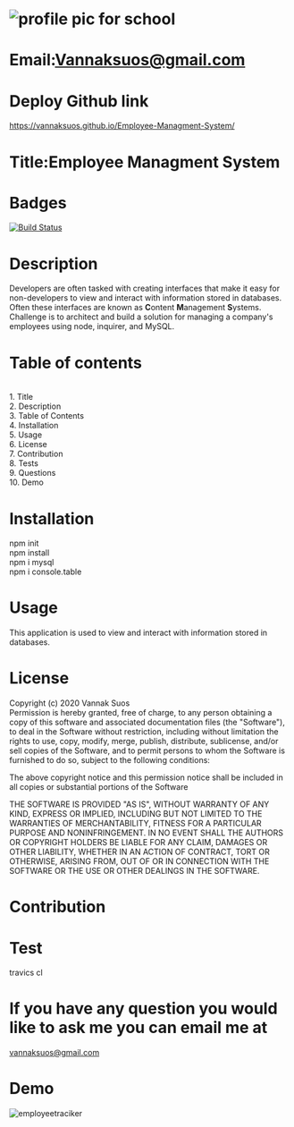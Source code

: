 
# ![profile pic for school](https://avatars1.githubusercontent.com/u/59664686?v=4)

# Email:Vannaksuos@gmail.com

# Deploy Github link

https://vannaksuos.github.io/Employee-Managment-System/

# Title:Employee Managment System

# Badges

[![Build Status](https://travis-ci.com/vannaksuos/Employee-tracker.svg?branch=master)](https://travis-ci.com/vannaksuos/Employee-tracker)

# Description

Developers are often tasked with creating interfaces that make it easy for non-developers to view and interact with information stored in databases. Often these interfaces are known as **C**ontent **M**anagement **S**ystems. Challenge is to architect and build a solution for managing a company's employees using node, inquirer, and MySQL.

# Table of contents

<br/>1. Title<br/>2. Description<br/>3. Table of Contents<br/>4. Installation<br/>5. Usage<br/>6. License<br/>7. Contribution<br/>8. Tests<br/>9. Questions<br/>10. Demo<br/>

# Installation
npm init
<br>
npm install
<br>
npm i mysql
<br>
npm i console.table


# Usage

This application is used to view and interact with information stored in databases.

# License

Copyright (c) 2020 Vannak Suos <br> Permission is hereby granted, free of charge, to any person obtaining a copy of this software and associated documentation files (the "Software"), to deal in the Software without restriction, including without limitation the rights to use, copy, modify, merge, publish, distribute, sublicense, and/or sell copies of the Software, and to permit persons to whom the Software is furnished to do so, subject to the following conditions:

The above copyright notice and this permission notice shall be included in all copies or substantial portions of the Software

THE SOFTWARE IS PROVIDED "AS IS", WITHOUT WARRANTY OF ANY KIND, EXPRESS OR IMPLIED, INCLUDING BUT NOT LIMITED TO THE WARRANTIES OF MERCHANTABILITY, FITNESS FOR A PARTICULAR PURPOSE AND NONINFRINGEMENT. IN NO EVENT SHALL THE AUTHORS OR COPYRIGHT HOLDERS BE LIABLE FOR ANY CLAIM, DAMAGES OR OTHER LIABILITY, WHETHER IN AN ACTION OF CONTRACT, TORT OR OTHERWISE, ARISING FROM, OUT OF OR IN CONNECTION WITH THE SOFTWARE OR THE USE OR OTHER DEALINGS IN THE SOFTWARE.

# Contribution

# Test

travics cl

# If you have any question you would like to ask me you can email me at 

vannaksuos@gmail.com

# Demo
![employeetraciker](https://user-images.githubusercontent.com/59664686/80029255-89da8280-84b4-11ea-99ce-abab2a691202.gif)
